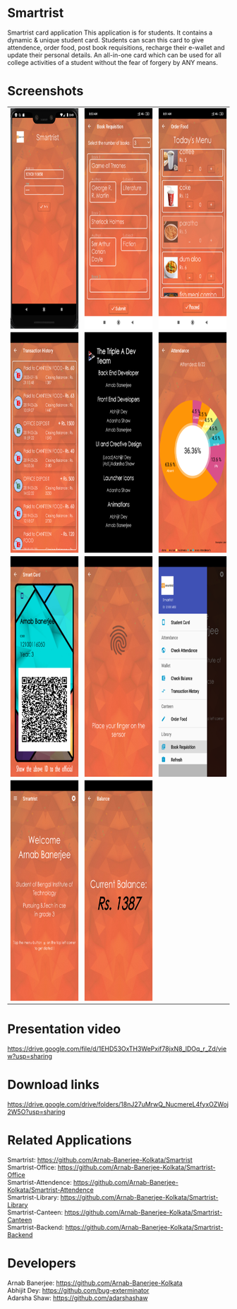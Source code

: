 # Smartrist
Smartrist card application
This application is for students. It contains a dynamic & unique student card. Students can scan this card to give attendence, order food, post book requisitions, recharge their e-wallet and update their personal details. An all-in-one card which can be used for all college activities of a student without the fear of forgery by ANY means.

# Screenshots

<table width="500" border="0" cellpadding="5">

<tr>

<td align="center" valign="center">
<img src="https://github.com/Arnab-Banerjee-Kolkata/Smartrist/blob/master/screenshots/smt1.png" alt="description here" height="500" width="350"/>
<br />
</td>

<td align="center" valign="center">
<img src="https://github.com/Arnab-Banerjee-Kolkata/Smartrist/blob/master/screenshots/smt2.png" alt="description here" height="500" width="350" />
<br />
</td>

<td align="center" valign="center">
<img src="https://github.com/Arnab-Banerjee-Kolkata/Smartrist/blob/master/screenshots/smt3.png" alt="description here" height="500" width="350" />
<br />
</td>

</tr>

<tr>

<td align="center" valign="center">
<img src="https://github.com/Arnab-Banerjee-Kolkata/Smartrist/blob/master/screenshots/smt4.png" alt="description here" height="500" width="350"/>
<br />
</td>

<td align="center" valign="center">
<img src="https://github.com/Arnab-Banerjee-Kolkata/Smartrist/blob/master/screenshots/smt11.png" alt="description here" height="500" width="350" />
<br />
</td>

<td align="center" valign="center">
<img src="https://github.com/Arnab-Banerjee-Kolkata/Smartrist/blob/master/screenshots/smt6.png" alt="description here" height="500" width="350" />
<br />
</td>

</tr>


<tr>

<td align="center" valign="center">
<img src="https://github.com/Arnab-Banerjee-Kolkata/Smartrist/blob/master/screenshots/smt7.png" alt="description here" height="500" width="350"/>
<br />
</td>

<td align="center" valign="center">
<img src="https://github.com/Arnab-Banerjee-Kolkata/Smartrist/blob/master/screenshots/smt8.png" alt="description here" height="500" width="350" />
<br />
</td>

<td align="center" valign="center">
<img src="https://github.com/Arnab-Banerjee-Kolkata/Smartrist/blob/master/screenshots/smt9.png" alt="description here" height="500" width="350" />
<br />
</td>

</tr>

<tr>

<td align="center" valign="center">
<img src="https://github.com/Arnab-Banerjee-Kolkata/Smartrist/blob/master/screenshots/smt10.png" alt="description here" height="500" width="350"/>
<br />
</td>

<td align="center" valign="center">
<img src="https://github.com/Arnab-Banerjee-Kolkata/Smartrist/blob/master/screenshots/smt5.png" alt="description here" height="500" width="350" />
<br />
</td>

</tr>

</table>

# Presentation video
https://drive.google.com/file/d/1EHD53OxTH3WePxif78jxN8_lDOq_r_Zd/view?usp=sharing

# Download links
https://drive.google.com/drive/folders/18nJ27uMrwQ_NucmereL4fyxOZWoj2W5O?usp=sharing


# Related Applications

Smartrist:            https://github.com/Arnab-Banerjee-Kolkata/Smartrist <br>
Smartrist-Office:     https://github.com/Arnab-Banerjee-Kolkata/Smartrist-Office <br>
Smartrist-Attendence: https://github.com/Arnab-Banerjee-Kolkata/Smartrist-Attendence <br>
Smartrist-Library:    https://github.com/Arnab-Banerjee-Kolkata/Smartrist-Library <br>
Smartrist-Canteen:    https://github.com/Arnab-Banerjee-Kolkata/Smartrist-Canteen <br>
Smartrist-Backend:    https://github.com/Arnab-Banerjee-Kolkata/Smartrist-Backend <br>


# Developers

Arnab Banerjee: https://github.com/Arnab-Banerjee-Kolkata <br>
Abhijit Dey: https://github.com/bug-exterminator <br>
Adarsha Shaw: https://github.com/adarshashaw

